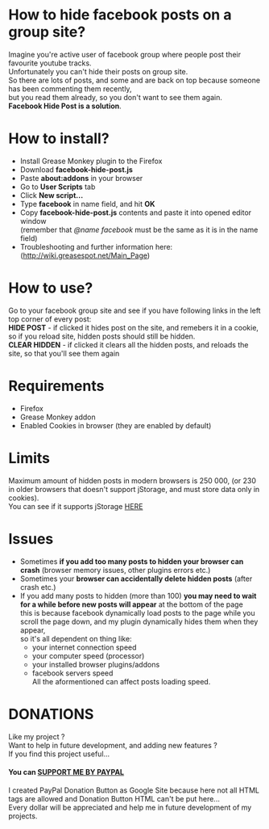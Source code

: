 # How to hide facebook posts on a group site?
Imagine you're active user of facebook group where people post their favourite youtube tracks.<br>
Unfortunately you can't hide their posts on group site.<br>
So there are lots of posts, and some and are back on top because someone has been commenting them recently,<br> 
but you read them already, so you don't want to see them again.<br>
**Facebook Hide Post is a solution**.

# How to install?
- Install Grease Monkey plugin to the Firefox
- Download **facebook-hide-post.js** 
- Paste **about:addons** in your browser
- Go to **User Scripts** tab
- Click **New script...**
- Type **facebook** in name field, and hit **OK**
- Copy **facebook-hide-post.js** contents and paste it into opened editor window <br />
  (remember that *@name facebook* must be the same as it is in the name field)
- Troubleshooting and further information here: <br />
  (http://wiki.greasespot.net/Main_Page)
 
# How to use?
Go to your facebook group site and see if you have following links in the left top corner of every post:<br>
 **HIDE POST** - if clicked it hides post on the site, and remebers it in a cookie, so if you reload site, hidden posts should still be hidden.<br>
 **CLEAR HIDDEN** - if clicked it clears all the hidden posts, and reloads the site, so that you'll see them again
  
# Requirements
- Firefox
- Grease Monkey addon
- Enabled Cookies in browser (they are enabled by default)

# Limits
Maximum amount of hidden posts in modern browsers is 250 000, (or 230 in older browsers that doesn't support jStorage, and must store data only in cookies). <br />
You can see if it supports jStorage <a href="http://www.jstorage.info/#support">HERE</a><br />

# Issues
- Sometimes **if you add too many posts to hidden your browser can crash** (browser memory issues, other plugins errors etc.)
- Sometimes your **browser can accidentally delete hidden posts** (after crash etc.)
- If you add many posts to hidden (more than 100) **you may need to wait for a while before new posts will appear** at the bottom of the page<br />
  this is because facebook dynamically load posts to the page while you scroll the page down, and my plugin dynamically hides them when they appear, <br />
  so it's all dependent on thing like: 
  - your internet connection speed
  - your computer speed (processor)
  - your installed browser plugins/addons
  - facebook servers speed <br />
All the aformentioned can affect posts loading speed.

# DONATIONS
Like my project ?   
Want to help in future development, and adding new features ?   
If you find this project useful...  
#### You can <a href="https://sites.google.com/site/dominikdonationbutton/">SUPPORT ME BY PAYPAL</a>
I created PayPal Donation Button as Google Site because here not all HTML tags are allowed and Donation Button HTML can't be put here...  
Every dollar will be appreciated and help me in future development of my projects. 

